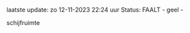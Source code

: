laatste update: 
zo 12-11-2023 22:24   uur 
Status: FAALT - geel - 
<div class="service Y">schijfruimte</div>